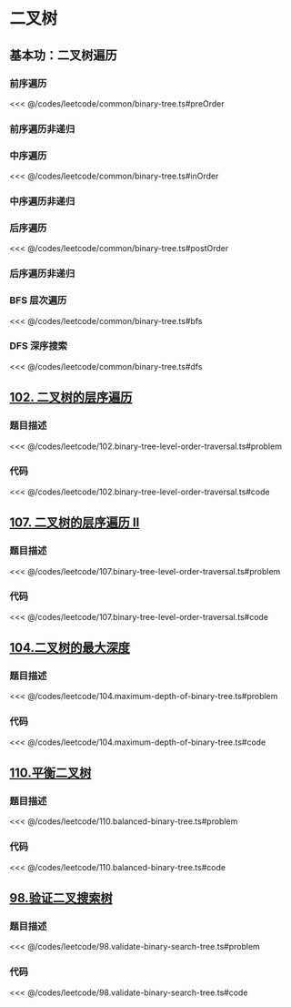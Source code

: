 # 二叉树

## 基本功：二叉树遍历

### 前序遍历
<<< @/codes/leetcode/common/binary-tree.ts#preOrder

### 前序遍历非递归

### 中序遍历
<<< @/codes/leetcode/common/binary-tree.ts#inOrder

### 中序遍历非递归

### 后序遍历
<<< @/codes/leetcode/common/binary-tree.ts#postOrder

### 后序遍历非递归

### BFS 层次遍历
<<< @/codes/leetcode/common/binary-tree.ts#bfs

### DFS 深序搜索
<<< @/codes/leetcode/common/binary-tree.ts#dfs

## [102. 二叉树的层序遍历](https://leetcode.cn/problems/binary-tree-level-order-traversal/description/)

### 题目描述
<<< @/codes/leetcode/102.binary-tree-level-order-traversal.ts#problem

### 代码
<<< @/codes/leetcode/102.binary-tree-level-order-traversal.ts#code

## [107. 二叉树的层序遍历 II](https://leetcode.cn/problems/binary-tree-level-order-traversal-ii/description/)

### 题目描述
<<< @/codes/leetcode/107.binary-tree-level-order-traversal.ts#problem

### 代码
<<< @/codes/leetcode/107.binary-tree-level-order-traversal.ts#code

## [104.二叉树的最大深度](https://leetcode.cn/problems/maximum-depth-of-binary-tree/description/)

### 题目描述
<<< @/codes/leetcode/104.maximum-depth-of-binary-tree.ts#problem

### 代码
<<< @/codes/leetcode/104.maximum-depth-of-binary-tree.ts#code

## [110.平衡二叉树](https://leetcode.cn/problems/balanced-binary-tree/description/)

### 题目描述
<<< @/codes/leetcode/110.balanced-binary-tree.ts#problem

### 代码
<<< @/codes/leetcode/110.balanced-binary-tree.ts#code

## [98.验证二叉搜索树](https://leetcode.cn/problems/validate-binary-search-tree/description/)

### 题目描述
<<< @/codes/leetcode/98.validate-binary-search-tree.ts#problem

### 代码
<<< @/codes/leetcode/98.validate-binary-search-tree.ts#code


